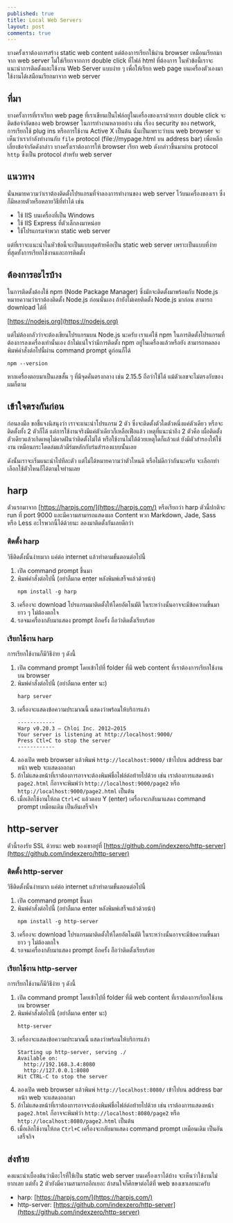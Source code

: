 ```yaml
---
published: true
title: Local Web Servers
layout: post
comments: true
---
```

บางครั้งเราต้องการสร้าง static web content แต่ต้องการเรียกใช้ผ่าน browser เหมือนเรียกมาจาก web server
ไม่ใช่เรียกจากการ double click ที่ไฟล์ html ที่ต้องการ
ในหัวข้อนี้เราจะแนะนำการติดตั้งและใช้งาน Web Server แบบง่าย ๆ เพื่อให้เรียก web page บนเครื่องตัวเองมาใช้งานได้เสมือนเรียกมาจาก web server

<!-- break -->
## ที่มา
บางครั้งการที่เราเรียก web page ที่เราเขียนเป็นไฟล์อยู่ในเครื่องของเราด้วยการ double click จะติดข้อจำกัดของ web browser ในการทำงานหลายอย่าง
เช่น เรื่อง security ของ network, การเรียกใช้ plug ins หรือการใช้งาน Active X เป็นต้น
นั่นเป็นเพราะว่าบน web browser จะเห็นว่าเรากำลังทำงานกับ `file` protocol (file://mypage.html บน address bar)
เพื่อหลีกเลี่ยงข้อจำกัดดังกล่าว บางครั้งเราต้องการให้ browser เรียก web ดังกล่าวขึ้นมาผ่าน protocol `http` ซึ่งเป็น protocol
สำหรับ web server

## แนวทาง
นั่นหมายความว่าเราต้องติดตั้งโปรแกรมที่จำลองการทำงานของ web server ไว้บนเครื่องของเรา ซึ่งก็มีหลายตัวหรือหลายวิธีที่ทำได้ เช่น

* ใช้ IIS บนเครื่องที่เป็น Windows
* ใช้ IIS Express ที่ตัวเล็กลงมาหน่อย
* ใช้โปรแกรมจำพวก static web server

แต่ที่เราจะแนะนำในหัวข้อนี้จะเป็นแบบสุดท้ายคือเป็น static web server เพราะเป็นแบบที่ง่ายที่สุดทั้งการเรียกใช้งานและการติดตั้ง

## ต้องการอะไรบ้าง
ในการติดตั้งต้องใช้ npm (Node Package Manager) ซึ่งมักจะติดตั้งมาพร้อมกับ Node.js หมายความว่าเราต้องติดตั้ง Node.js ก่อนนั่นเอง
ถ้ายังไม่เคยติดตั้ง Node.js มาก่อน สามารถ download ได้ที่

[https://nodejs.org](https://nodejs.org)

แต่ไม่ต้องกลัวว่าจะต้องเขียนโปรแกรมบน Node.js นะครับ เราแค่ใช้ npm ในการติดตั้งโปรแกรมที่ต้องการลงเครื่องเท่านั้นเอง
ถ้าไม่แน่ใจว่ามีการติดตั้ง npm อยู่ในเครื่องแล้วหรือยัง สามารถทดลองพิมพ์คำสั่งต่อไปนี้ผ่าน command prompt ดูก่อนก็ได้

```
npm --version
```

หากเครื่องตอบมาเป็นเลขสั้น ๆ ที่มีจุดคั่นตรงกลาง เช่น 2.15.5 ถือว่าใช้ได้ แม้ตัวเลขจะไม่ตรงกับของผมก็ตาม

## เข้าใจตรงกันก่อน
ก่อนลงมือ ขอชี้แจงนิสนุงว่า เราจะแนะนำโปรแกรม 2 ตัว ซึ่งจะติดตั้งตัวใดตัวหนึ่งแค่ตัวเดียว หรือจะติดตั้งทั้ง 2 ตัวก็ได้
แต่การใช้งานจริงมีแค่ตัวเดียวก็เหลือเฟือแล้ว
เหตุที่แนะนำถึง 2 ตัวคือ เผื่อติดตั้งตัวเดียวแล้วเกิดเหตุไม่คาดฝันว่าติดตั้งไม่ได้ หรือใช้งานไม่ได้ด้วยเหตุใดก็แล้วแต่
ยังมีตัวสำรองให้ใช้งาน เหมือนกระโดดล่มแล้วมีร่มหลักกับร่มสำรองแบบนั้นเลย

ดังนั้นเราจะเริ่มแนะนำไปทีละตัว แต่ไม่ได้หมายความว่าตัวไหนดี หรือไม่ดีกว่ากันนะครับ จะเลือกทำเลือกใช้ตัวไหนก็ได้ตามใจท่านเลย

## harp
ตัวแรกมาจาก [https://harpjs.com/](https://harpjs.com/) หรือเรียกว่า harp ตัวนี้ปกติจะ run ที่ port 9000
และมีความสามารถแสดงผล Content พวก Markdown, Jade, Sass หรือ Less อะไรพวกนี้ได้ด้วยนะ
ลองมาติดตั้งกันเลยดีกว่า

### ติดตั้ง harp
วิธีติดตั้งนั้นง่ายมาก แค่ต่อ internet แล้วทำตามขั้นตอนต่อไปนี้
1. เปิด command prompt ขึ้นมา
2. พิมพ์คำสั่งต่อไปนี้ (อย่าลืมกด enter หลังพิมพ์เสร็จแล้วด้วยน้า)
    ```
    npm install -g harp
    ```
3. เครื่องจะ download โปรแกรมมาติดตั้งให้โดยอัตโนมัติ ในระหว่างนั้นอาจจะมีข้อความขึ้นมายาว ๆ ไม่ต้องตกใจ
4. รอจนเครื่องกลับมาแสดง prompt อีกครั้ง ถือว่าติดตั้งเรียบร้อย

### เรียกใช้งาน harp
การเรียกใช้งานก็มีวิธีง่าย ๆ ดังนี้
1. เปิด command prompt โดยเข้าไปที่ folder ที่มี web content ที่เราต้องการเรียกใช้งานบน browser
2. พิมพ์คำสั่งต่อไปนี้ (อย่าลืมกด enter นะ)
    ```
    harp server
    ```
3. เครื่องจะแสดงข้อความประมาณนี้ แสดงว่าพร้อมให้บริการแล้ว
    ```
    ------------
    Harp v0.20.3 – Chloi Inc. 2012–2015
    Your server is listening at http://localhost:9000/
    Press Ctl+C to stop the server
    ------------
    ```
4. ลองเปิด web browser แล้วพิมพ์ `http://localhost:9000/` เข้าไปบน address bar หน้า web จะแสดงออกมา
5. ถ้าไม่แสดงหน้าที่เราต้องการอาจจะต้องพิมพ์ชื่อไฟล์ต่อท้ายไปด้วย เช่น เราต้องการแสดงหน้า `page2.html`
    ก็อาจจะพิมพ์ว่า `http://localhost:9000/page2` หรือ `http://localhost:9000/page2.html` เป็นต้น
6. เมื่อเลิกใช้งานให้กด `Ctrl+C` แล้วตอบ Y (enter) เครื่องจะกลับมาแสดง command prompt เหมือนเดิม เป็นอันเสร็จกิจ

## http-server
ตัวนี้รองรับ SSL ด้วยนะ web ของเขาอยู่ที่ [https://github.com/indexzero/http-server](https://github.com/indexzero/http-server)

### ติดตั้ง http-server
วิธีติดตั้งนั้นง่ายมาก แค่ต่อ internet แล้วทำตามขั้นตอนต่อไปนี้
1. เปิด command prompt ขึ้นมา
2. พิมพ์คำสั่งต่อไปนี้ (อย่าลืมกด enter หลังพิมพ์เสร็จแล้วด้วยน้า)
    ```
    npm install -g http-server
    ```
3. เครื่องจะ download โปรแกรมมาติดตั้งให้โดยอัตโนมัติ ในระหว่างนั้นอาจจะมีข้อความขึ้นมายาว ๆ ไม่ต้องตกใจ
4. รอจนเครื่องกลับมาแสดง prompt อีกครั้ง ถือว่าติดตั้งเรียบร้อย

### เรียกใช้งาน http-server
การเรียกใช้งานก็มีวิธีง่าย ๆ ดังนี้
1. เปิด command prompt โดยเข้าไปที่ folder ที่มี web content ที่เราต้องการเรียกใช้งานบน browser
2. พิมพ์คำสั่งต่อไปนี้ (อย่าลืมกด enter นะ)
    ```
    http-server
    ```
3. เครื่องจะแสดงข้อความประมาณนี้ แสดงว่าพร้อมให้บริการแล้ว
    ```
    Starting up http-server, serving ./
    Available on:
      http://192.168.3.4:8080
      http://127.0.0.1:8080
    Hit CTRL-C to stop the server
    ```
4. ลองเปิด web browser แล้วพิมพ์ `http://localhost:8080/` เข้าไปบน address bar หน้า web จะแสดงออกมา
5. ถ้าไม่แสดงหน้าที่เราต้องการอาจจะต้องพิมพ์ชื่อไฟล์ต่อท้ายไปด้วย เช่น เราต้องการแสดงหน้า `page2.html`
    ก็อาจจะพิมพ์ว่า `http://localhost:8080/page2` หรือ `http://localhost:8080/page2.html` เป็นต้น
6. เมื่อเลิกใช้งานให้กด `Ctrl+C` เครื่องจะกลับมาแสดง command prompt เหมือนเดิม เป็นอันเสร็จกิจ

## ส่งท้าย
คงแนะนำเบื้องต้นว่ามีอะไรที่ใช้เป็น static web server บนเครื่องเราได้บ้าง จะเห็นว่าใช้งานไม่ยากเลย
แต่ทั้ง 2 ตัวยังมีความสามารถอีกเยอะ ถ้าสนใจก็ศึกษาต่อได้ที่ web ของเขาเลยนะครับ

* harp: [https://harpjs.com/](https://harpjs.com/) 
* http-server: [https://github.com/indexzero/http-server](https://github.com/indexzero/http-server) 

